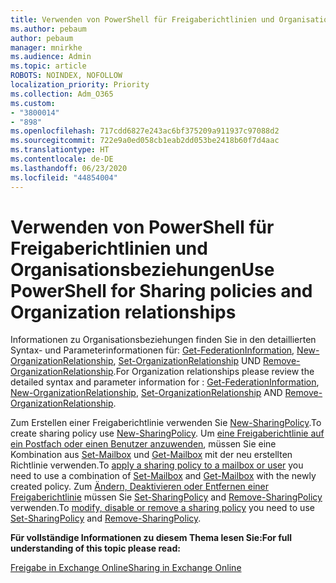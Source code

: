 ```yaml
---
title: Verwenden von PowerShell für Freigaberichtlinien und Organisationsbeziehungen
ms.author: pebaum
author: pebaum
manager: mnirkhe
ms.audience: Admin
ms.topic: article
ROBOTS: NOINDEX, NOFOLLOW
localization_priority: Priority
ms.collection: Adm_O365
ms.custom:
- "3800014"
- "898"
ms.openlocfilehash: 717cdd6827e243ac6bf375209a911937c97088d2
ms.sourcegitcommit: 722e9a0ed058cb1eab2dd053be2418b60f7d4aac
ms.translationtype: HT
ms.contentlocale: de-DE
ms.lasthandoff: 06/23/2020
ms.locfileid: "44854004"
---
```

# <a name="use-powershell-for-sharing-policies-and-organization-relationships"></a><span data-ttu-id="ec421-102">Verwenden von PowerShell für Freigaberichtlinien und Organisationsbeziehungen</span><span class="sxs-lookup"><span data-stu-id="ec421-102">Use PowerShell for Sharing policies and Organization relationships</span></span>


<span data-ttu-id="ec421-103">Informationen zu Organisationsbeziehungen finden Sie in den detaillierten Syntax- und Parameterinformationen für: [Get-FederationInformation](https://docs.microsoft.com/powershell/module/exchange/get-federationinformation), [New-OrganizationRelationship](https://docs.microsoft.com/powershell/module/exchange/new-organizationrelationship), [Set-OrganizationRelationship](https://docs.microsoft.com/powershell/module/exchange/set-organizationrelationship) UND [Remove-OrganizationRelationship](https://docs.microsoft.com/powershell/module/exchange/remove-organizationrelationship).</span><span class="sxs-lookup"><span data-stu-id="ec421-103">For Organization relationships please review the detailed syntax and parameter information for : [Get-FederationInformation](https://docs.microsoft.com/powershell/module/exchange/get-federationinformation), [New-OrganizationRelationship](https://docs.microsoft.com/powershell/module/exchange/new-organizationrelationship), [Set-OrganizationRelationship](https://docs.microsoft.com/powershell/module/exchange/set-organizationrelationship)  AND  [Remove-OrganizationRelationship](https://docs.microsoft.com/powershell/module/exchange/remove-organizationrelationship).</span></span>

<span data-ttu-id="ec421-104">Zum Erstellen einer Freigaberichtlinie verwenden Sie [New-SharingPolicy](https://docs.microsoft.com/powershell/module/exchange/new-sharingpolicy).</span><span class="sxs-lookup"><span data-stu-id="ec421-104">To create sharing policy use [New-SharingPolicy](https://docs.microsoft.com/powershell/module/exchange/new-sharingpolicy).</span></span> <span data-ttu-id="ec421-105">Um [eine Freigaberichtlinie auf ein Postfach oder einen Benutzer anzuwenden](https://docs.microsoft.com/exchange/sharing/sharing-policies/apply-a-sharing-policy%23use-exchange-online-powershell-to-apply-a-sharing-policy-to-one-or-more-mailboxes), müssen Sie eine Kombination aus [Set-Mailbox](https://docs.microsoft.com/powershell/module/exchange/set-mailbox) und [Get-Mailbox](https://docs.microsoft.com/powershell/module/exchange/get-mailbox) mit der neu erstellten Richtlinie verwenden.</span><span class="sxs-lookup"><span data-stu-id="ec421-105">To  [apply a sharing policy to a mailbox or user](https://docs.microsoft.com/exchange/sharing/sharing-policies/apply-a-sharing-policy%23use-exchange-online-powershell-to-apply-a-sharing-policy-to-one-or-more-mailboxes)  you need to use a combination of  [Set-Mailbox](https://docs.microsoft.com/powershell/module/exchange/set-mailbox) and [Get-Mailbox](https://docs.microsoft.com/powershell/module/exchange/get-mailbox) with the newly created policy.</span></span> <span data-ttu-id="ec421-106">Zum [Ändern, Deaktivieren oder Entfernen einer Freigaberichtlinie](https://docs.microsoft.com/exchange/sharing/sharing-policies/modify-a-sharing-policy) müssen Sie [Set-SharingPolicy](https://docs.microsoft.com/powershell/module/exchange/set-sharingpolicy) and [Remove-SharingPolicy](https://docs.microsoft.com/powershell/module/exchange/remove-sharingpolicy) verwenden.</span><span class="sxs-lookup"><span data-stu-id="ec421-106">To  [modify, disable or remove a sharing policy](https://docs.microsoft.com/exchange/sharing/sharing-policies/modify-a-sharing-policy)  you need to use  [Set-SharingPolicy](https://docs.microsoft.com/powershell/module/exchange/set-sharingpolicy) and [Remove-SharingPolicy](https://docs.microsoft.com/powershell/module/exchange/remove-sharingpolicy).</span></span>

<span data-ttu-id="ec421-107">**Für vollständige Informationen zu diesem Thema lesen Sie:**</span><span class="sxs-lookup"><span data-stu-id="ec421-107">**For full understanding of this topic please read:**</span></span>

[<span data-ttu-id="ec421-108">Freigabe in Exchange Online</span><span class="sxs-lookup"><span data-stu-id="ec421-108">Sharing in Exchange Online</span></span>](https://docs.microsoft.com/exchange/sharing/sharing)
